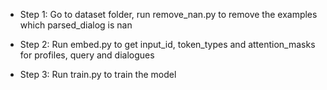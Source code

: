 - Step 1: Go to dataset folder, run remove_nan.py to remove the examples which parsed_dialog is nan

- Step 2: Run embed.py to get input_id, token_types and attention_masks for profiles, query and dialogues

- Step 3: Run train.py to train the model